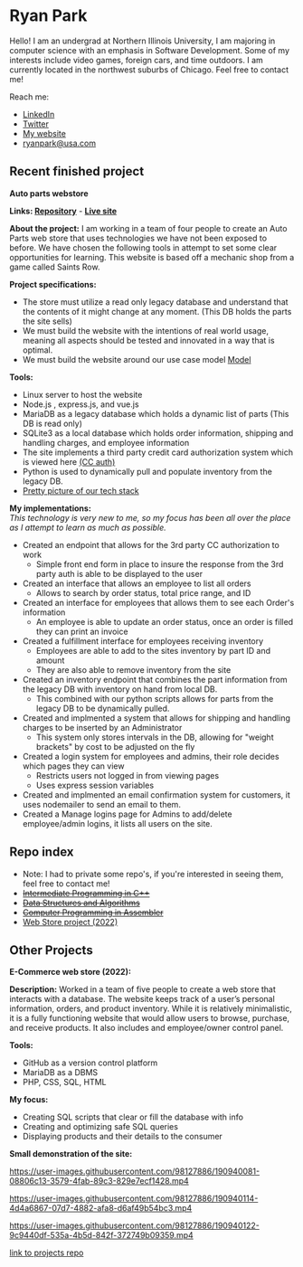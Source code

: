 
# Ryan Park
 Hello! I am an undergrad at Northern Illinois University, I am
majoring in  computer science with an emphasis in Software
Development. Some of my  interests include video games, foreign cars,
and time outdoors. I am  currently located in the northwest suburbs of
Chicago. Feel free to contact me!

Reach me:
 - [LinkedIn](https://www.linkedin.com/in/ryanipark/)
 - [Twitter](https://www.twitter.com/ryanipark/)
 - [My website](https://ryanipark.com)
 - ryanpark@usa.com

## Recent finished project

   **Auto parts webstore**
   
   **Links: [Repository](https://github.com/467Group3A/rimjobs)** -
   **[Live site](https://rimjobs.store)**

**About the project:**   I am working in a team of four people to create an Auto Parts web store that uses technologies we have not been exposed to before. We have chosen the following tools in attempt to set some clear opportunities for learning. This website is based off a mechanic shop from a game called Saints Row.

**Project specifications:**  
- The store must utilize a read only legacy database and understand that the contents of it might change at any moment. (This DB holds the parts the site sells)
- We must build the website with the intentions of real world usage, meaning all aspects should be tested and innovated in a way that is optimal.
- We must build the website around our use case model [Model](https://i.imgur.com/x7YOp3N.png)
   
 **Tools:** 

 - Linux server to host the website
 - Node.js , express.js, and vue.js
 - MariaDB as a legacy database which holds a dynamic list of parts (This DB is read only)
 - SQLite3 as a local database which holds order information, shipping and handling charges, and employee information
 - The site implements a third party credit card authorization system which is viewed here [(CC auth)](https://blitz.cs.niu.edu/Monitor/#/credits) 
 - Python is used to dynamically pull and populate inventory from the legacy DB. 
 - [Pretty picture of our tech stack](https://i.imgur.com/3Za6oGh.png)

**My implementations:**  
*This technology is very new to me, so my focus has been all over the place as I attempt to learn as much as possible.*
 - Created an endpoint that allows for the 3rd party CC authorization to work
	 - Simple front end form in place to insure the response from the 3rd party auth is able to be displayed to the user
 - Created an interface that allows an employee to list all orders
	 - Allows to search by order status, total price range, and ID
 - Created an interface for employees that allows them to see each Order's information
	 - An employee is able to update an order status, once an order is filled they can print an invoice
 - Created a fulfillment interface for employees receiving inventory
	 - Employees are able to add to the sites inventory by part ID and amount
	 - They are also able to remove inventory from the site
 - Created an inventory endpoint that combines the part information from the legacy DB with inventory on hand from local DB.
      - This combined with our python scripts allows for parts from the legacy DB to be dynamically pulled.
 - Created and implmented a system that allows for shipping and handling charges to be inserted by an Administrator
      - This system only stores intervals in the DB, allowing for "weight brackets" by cost to be adjusted on the fly
 - Created a login system for employees and admins, their role decides which pages they can view
      - Restricts users not logged in from viewing pages
      - Uses express session variables
 - Created and implmented an email confirmation system for customers, it uses nodemailer to send an email to them.
 - Created a Manage logins page for Admins to add/delete employee/admin logins, it lists all users on the site.

## Repo index

 - Note: I had to private some repo's, if you're interested in seeing them, feel free to contact me!
 - [~~Intermediate Programming in C++~~](https://github.com/ryanipark/intermediateCPP)
 - [~~Data Structures and Algorithms~~](https://github.com/ryanipark/Data-Structures-Algorithms)
 - [~~Computer Programming in Assembler~~](https://github.com/ryanipark/Computer-Prog-Assembler)
 - [Web Store project (2022)](https://github.com/ryanipark/466-WebStore-Project)


## Other Projects
**E-Commerce web store (2022):**

**Description:** Worked in a team of five people to create a web store that interacts with a database. The website keeps track of a user’s personal information, orders, and product inventory. While it is relatively minimalistic, it is a fully functioning website that would allow users to browse, purchase, and receive products. It also includes and employee/owner control panel.

**Tools:** 

 - GitHub as a version control platform
 - MariaDB as a DBMS
 - PHP, CSS, SQL, HTML

**My focus:**  

 - Creating SQL scripts that clear or fill the database with info
 - Creating and optimizing safe SQL queries
 - Displaying products and their details to the consumer

**Small demonstration of the site:**


https://user-images.githubusercontent.com/98127886/190940081-08806c13-3579-4fab-89c3-829e7ecf1428.mp4



https://user-images.githubusercontent.com/98127886/190940114-4d4a6867-07d7-4882-afa8-d6af49b54bc3.mp4



https://user-images.githubusercontent.com/98127886/190940122-9c9440df-535a-4b5d-842f-372749b09359.mp4

[link to projects repo](https://github.com/ryanipark/466-WebStore-Project)

